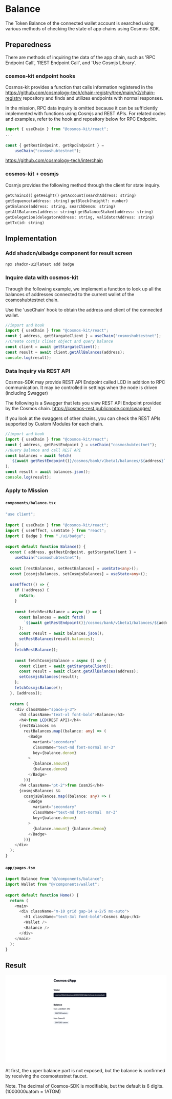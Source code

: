 # Balance

The Token Balance of the connected wallet account is searched using various methods of checking the state of app chains using Cosmos-SDK.

## Preparedness

There are methods of inquiring the data of the app chain, such as 'RPC Endpoint Call', 'REST Endpoint Call', and 'Use Cosmjs Library'.

### cosmos-kit endpoint hooks

Cosmos-kit provides a function that calls information registered in the https://github.com/cosmology-tech/chain-registry/tree/main/v2/chain-registry repository and finds and utilizes endpoints with normal responses.

In the mission, RPC data inquiry is omitted because it can be sufficiently implemented with functions using Cosmjs and REST APIs. For related codes and examples, refer to the hook and repository below for RPC Endpoint.

```ts
import { useChain } from "@cosmos-kit/react";
...

const { getRestEndpoint, getRpcEndpoint } =
    useChain("cosmoshubtestnet");
```

https://github.com/cosmology-tech/interchain

### cosmos-kit + cosmjs

Cosmjs provides the following method through the client for state inquiry.

`getChainId()`
`getHeight()`
`getAccount(searchAddress: string)`
`getSequence(address: string)`
`getBlock(height?: number)`
`getBalance(address: string, searchDenom: string)`
`getAllBalances(address: string)`
`getBalanceStaked(address: string)`
`getDelegation(delegatorAddress: string, validatorAddress: string)`
`getTx(id: string)`

## Implementation

### Add shadcn/uibadge component for result screen
```bash
npx shadcn-ui@latest add badge
```

### Inquire data with cosmos-kit

Through the following example, we implement a function to look up all the balances of addresses connected to the current wallet of the cosmoshubtestnet chain.

Use the 'useChain' hook to obtain the address and client of the connected wallet.
```ts
//import and hook
import { useChain } from "@cosmos-kit/react";
const { address, getStargateClient } = useChain("cosmoshubtestnet");
//Create cosmjs clinet object and query balance
const client = await getStargateClient();
const result = await client.getAllBalances(address);
console.log(result);
```

### Data Inquiry via REST API

Cosmos-SDK may provide REST API Endpoint called LCD in addition to RPC communication. It may be controlled in settings when the node is driven (including Swagger)

The following is a Swagger that lets you view REST API Endpoint provided by the Cosmos chain.
https://cosmos-rest.publicnode.com/swagger/

If you look at the swaggers of other chains, you can check the REST APIs supported by Custom Modules for each chain.
```ts
//import and hook
import { useChain } from "@cosmos-kit/react";
const { address, getRestEndpoint } = useChain("cosmoshubtestnet");
//Query Balance and call REST API
const balances = await fetch(
  `${await getRestEndpoint()}/cosmos/bank/v1beta1/balances/${address}`
);
const result = await balances.json();
console.log(result);
```

### Apply to Mission

#### **`components/balance.tsx`**

```ts
"use client";

import { useChain } from "@cosmos-kit/react";
import { useEffect, useState } from "react";
import { Badge } from "./ui/badge";

export default function Balance() {
  const { address, getRestEndpoint, getStargateClient } =
    useChain("cosmoshubtestnet");

  const [restBalances, setRestBalances] = useState<any>();
  const [cosmjsBalances, setCosmjsBalances] = useState<any>();

  useEffect(() => {
    if (!address) {
      return;
    }

    const fetchRestBalance = async () => {
      const balances = await fetch(
        `${await getRestEndpoint()}/cosmos/bank/v1beta1/balances/${address}`
      );
      const result = await balances.json();
      setRestBalances(result.balances);
    };
    fetchRestBalance();

    const fetchCosmjsBalance = async () => {
      const client = await getStargateClient();
      const result = await client.getAllBalances(address);
      setCosmjsBalances(result);
    };
    fetchCosmjsBalance();
  }, [address]);

  return (
    <div className="space-y-3">
      <h3 className="text-xl font-bold">Balance</h3>
      <h4>from LCD(REST API)</h4>
      {restBalances &&
        restBalances.map((balance: any) => (
          <Badge
            variant="secondary"
            className="text-md font-normal mr-3"
            key={balance.denom}
          >
            {balance.amount}
            {balance.denom}
          </Badge>
        ))}
      <h4 className="pt-2">from CosmJS</h4>
      {cosmjsBalances &&
        cosmjsBalances.map((balance: any) => (
          <Badge
            variant="secondary"
            className="text-md font-normal  mr-3"
            key={balance.denom}
          >
            {balance.amount} {balance.denom}
          </Badge>
        ))}
    </div>
  );
}
```

#### **`app/pages.tsx`**

```ts
import Balance from "@/components/balance";
import Wallet from "@/components/wallet";

export default function Home() {
  return (
    <main>
      <div className="m-10 grid gap-14 w-2/5 mx-auto">
        <h1 className="text-3xl font-bold">Cosmos dApp</h1>
        <Wallet />
        <Balance />
      </div>
    </main>
  );
}
```

## Result
![m4-1](../../images/m4-1.png)

At first, the upper balance part is not exposed, but the balance is confirmed by receiving the cosmostestnet faucet.

Note. The decimal of Cosmos-SDK is modifiable, but the default is 6 digits. (1000000uatom = 1ATOM)